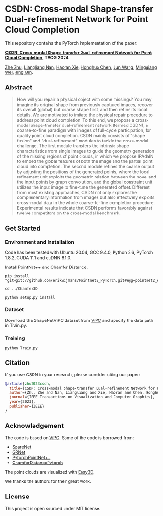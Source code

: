 # CSDN: Cross-modal Shape-transfer Dual-refinement Network for Point Cloud Completion

This repository contains the PyTorch implementation of the paper:

**[CSDN: Cross-modal Shape-transfer Dual-refinement Network for Point Cloud Completion](https://ieeexplore.ieee.org/abstract/document/10015045), TVCG 2024**

<!-- <br> -->
[Zhe Zhu](https://scholar.google.com/citations?user=pM4ebg0AAAAJ),  [Liangliang Nan](https://3d.bk.tudelft.nl/liangliang/index.html), [Haoran Xie](https://scholar.google.com/citations?user=O4lGUj8AAAAJ), [Honghua Chen](https://scholar.google.com/citations?user=S7yyHpAAAAAJ), [Jun Wang](https://scholar.google.com/citations?user=vFYyThwAAAAJ), [Mingqiang Wei](https://scholar.google.com/citations?user=TdrJj8MAAAAJ), [Jing Qin](https://harry-qinjing.github.io/).
<!-- <br> -->

## Abstract

> How will you repair a physical object with some missings? 
You may imagine its original shape from previously captured images, recover its overall (global) but coarse shape first, and then refine its local details. 
We are motivated to imitate the physical repair procedure to address point cloud completion.
To this end, we propose a cross-modal shape-transfer dual-refinement network (termed CSDN), a coarse-to-fine paradigm with images of full-cycle participation,  for quality point cloud completion.
CSDN mainly consists of "shape fusion" and "dual-refinement" modules to tackle the cross-modal challenge.
The first module transfers the intrinsic shape characteristics from single images to guide the geometry generation of the missing regions of point clouds, in which we propose IPAdaIN to embed the global features of both the image and the partial point cloud into completion. The second module refines the coarse output by adjusting the positions of the generated points, where the local refinement unit exploits the geometric relation between the novel and the input points by graph convolution, and the global constraint unit utilizes the input image to fine-tune the generated offset.
Different from most existing approaches, CSDN not only explores the complementary information from images but also effectively exploits cross-modal data in the whole coarse-to-fine completion procedure.
Experimental results indicate that CSDN performs favorably against twelve competitors on the cross-modal benchmark.

## Get Started

### Environment and Installation
Code has been tested with Ubuntu 20.04, GCC 9.4.0, Python 3.6, PyTorch 1.8.2, CUDA 11.1 and cuDNN 8.1.0.

Install PointNet++ and Chamfer Distance.
```
pip install "git+git://github.com/erikwijmans/Pointnet2_PyTorch.git#egg=pointnet2_ops&subdirectory=pointnet2_ops_lib"

cd ../Chamfer3D

python setup.py install
```


### Dataset
Download the ShapeNetViPC dataset from [ViPC](https://github.com/Hydrogenion/ViPC) and specify the data path in Train.py.

### Training
```
python Train.py
```

## Citation
If you use CSDN in your research, please consider citing our paper:
```bibtex
@article{zhu2023csdn,
  title={CSDN: Cross-modal Shape-transfer Dual-refinement Network for Point Cloud Completion},
  author={Zhu, Zhe and Nan, Liangliang and Xie, Haoran and Chen, Honghua and Wang, Jun and Wei, Mingqiang and Qin, Jing},
  journal={IEEE Transactions on Visualization and Computer Graphics},
  year={2023},
  publisher={IEEE}
}
```


## Acknowledgement
The code is based on [ViPC](https://github.com/Hydrogenion/ViPC). Some of the code is borrowed from:
- [SpareNet](https://github.com/microsoft/SpareNet)
- [GRNet](https://github.com/hzxie/GRNet)
- [PytorchPointNet++](https://github.com/erikwijmans/Pointnet2_PyTorch)
- [ChamferDistancePytorch](https://github.com/ThibaultGROUEIX/ChamferDistancePytorch)

The point clouds are visualized with [Easy3D](https://github.com/LiangliangNan/Easy3D).

We thanks the authors for their great work.

## License

This project is open sourced under MIT license.


